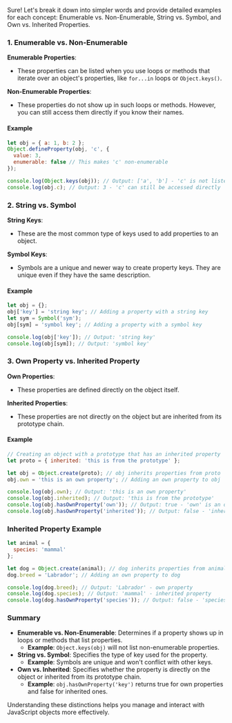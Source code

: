 Sure! Let's break it down into simpler words and provide detailed examples for each concept: Enumerable vs. Non-Enumerable, String vs. Symbol, and Own vs. Inherited Properties.

### 1. Enumerable vs. Non-Enumerable

**Enumerable Properties**:
- These properties can be listed when you use loops or methods that iterate over an object's properties, like `for...in` loops or `Object.keys()`.

**Non-Enumerable Properties**:
- These properties do not show up in such loops or methods. However, you can still access them directly if you know their names.

#### Example

```javascript
let obj = { a: 1, b: 2 };
Object.defineProperty(obj, 'c', {
  value: 3,
  enumerable: false // This makes 'c' non-enumerable
});

console.log(Object.keys(obj)); // Output: ['a', 'b'] - 'c' is not listed
console.log(obj.c); // Output: 3 - 'c' can still be accessed directly
```

### 2. String vs. Symbol

**String Keys**:
- These are the most common type of keys used to add properties to an object.

**Symbol Keys**:
- Symbols are a unique and newer way to create property keys. They are unique even if they have the same description.

#### Example

```javascript
let obj = {};
obj['key'] = 'string key'; // Adding a property with a string key
let sym = Symbol('sym');
obj[sym] = 'symbol key'; // Adding a property with a symbol key

console.log(obj['key']); // Output: 'string key'
console.log(obj[sym]); // Output: 'symbol key'
```

### 3. Own Property vs. Inherited Property

**Own Properties**:
- These properties are defined directly on the object itself.

**Inherited Properties**:
- These properties are not directly on the object but are inherited from its prototype chain.

#### Example

```javascript
// Creating an object with a prototype that has an inherited property
let proto = { inherited: 'this is from the prototype' };

let obj = Object.create(proto); // obj inherits properties from proto
obj.own = 'this is an own property'; // Adding an own property to obj

console.log(obj.own); // Output: 'this is an own property'
console.log(obj.inherited); // Output: 'this is from the prototype'
console.log(obj.hasOwnProperty('own')); // Output: true - 'own' is an own property
console.log(obj.hasOwnProperty('inherited')); // Output: false - 'inherited' is an inherited property
```

### Inherited Property Example

```javascript
let animal = {
  species: 'mammal'
};

let dog = Object.create(animal); // dog inherits properties from animal
dog.breed = 'Labrador'; // Adding an own property to dog

console.log(dog.breed); // Output: 'Labrador' - own property
console.log(dog.species); // Output: 'mammal' - inherited property
console.log(dog.hasOwnProperty('species')); // Output: false - 'species' is inherited
```

### Summary

- **Enumerable vs. Non-Enumerable**: Determines if a property shows up in loops or methods that list properties.
  - **Example**: `Object.keys(obj)` will not list non-enumerable properties.
- **String vs. Symbol**: Specifies the type of key used for the property.
  - **Example**: Symbols are unique and won't conflict with other keys.
- **Own vs. Inherited**: Specifies whether the property is directly on the object or inherited from its prototype chain.
  - **Example**: `obj.hasOwnProperty('key')` returns true for own properties and false for inherited ones.

Understanding these distinctions helps you manage and interact with JavaScript objects more effectively.